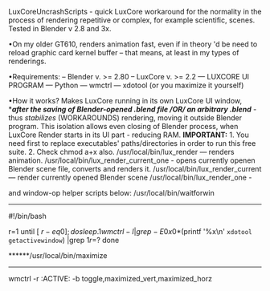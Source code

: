 LuxCoreUncrashScripts - quick LuxCore workaround for the normality in the process of rendering repetitive or complex, for example scientific, scenes. Tested in Blender v 2.8 and 3x. 

•On my older GT610, renders animation fast, even if in theory 'd be need to reload graphic card kernel buffer – that means, at least in my types of renderings.

•Requirements:
– Blender v. >= 2.80
– LuxCore v. >= 2.2
— LUXCORE UI PROGRAM
— Python
— wmctrl
— xdotool (or you maximize it yourself)

•How it works? Makes LuxCore running in its own LuxCore UI window, ****after the saving of Blender-opened .blend file /OR/ an arbitrary .blend*** - thus _stabilizes_ (WORKAROUNDS) rendering, moving it outside Blender program. This isolation allows even closing of Blender process, when LuxCore Render starts in its UI part - reducing RAM. **IMPORTANT:** 1. You need first to replace executables' paths/directories in order to run this free suite. 2. Check chmod a+x also.
/usr/local/bin/lux_render — renders animation.
/usr/local/bin/lux_render_current_one - opens currently openen Blender scene file, converts and renders it.
/usr/local/bin/lux_render_current — render currently opened Blender scene
/usr/local/bin/lux_render_one - 

and window-op helper scripts below:
/usr/local/bin/waitforwin
*******
#!/bin/bash

r=1
until [ $r -eq 0 ]; do
   sleep .1
   wmctrl -l |grep -E 0x0*$(printf '%x\n' `xdotool getactivewindow`) |grep $1
   r=$?
done

******/usr/local/bin/maximize 
*****
wmctrl -r :ACTIVE: -b toggle,maximized_vert,maximized_horz

